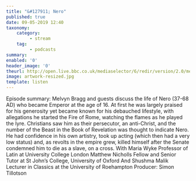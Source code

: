 ```yaml
---
title: "&#127911; Nero"
published: true
date: 09-05-2019 12:40
taxonomy:
    category:
         - stream
    tag:
         - podcasts
summary:
enabled: '0'
header_image: '0'
theurl: http://open.live.bbc.co.uk/mediaselector/6/redir/version/2.0/mediaset/audio-nondrm-download/proto/http/vpid/p077dlyc.mp3
image: artwork-resized.jpg
template: listen
---
```

 
Episode summary: Melvyn Bragg and guests discuss the life of Nero (37-68 AD) who became Emperor at the age of 16. At first he was largely praised for his generosity yet became known for his debauched lifestyle, with allegations he started the Fire of Rome, watching the flames as he played the lyre. Christians saw him as their persecutor, an anti-Christ, and the number of the Beast in the Book of Revelation was thought to indicate Nero. He had confidence in his own artistry, took up acting (which then had a very low status) and, as revolts in the empire grew, killed himself after the Senate condemned him to die as a slave, on a cross. With Maria Wyke Professor of Latin at University College London Matthew Nicholls Fellow and Senior Tutor at St John’s College, University of Oxford And Shushma Malik Lecturer in Classics at the University of Roehampton Producer: Simon Tillotson
